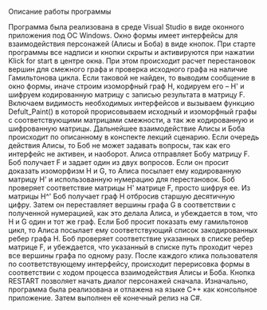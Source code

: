 Описание работы программы

Программа была реализована в среде Visual Studio в виде оконного приложения под ОС Windows. Окно формы имеет интерфейсы для взаимодействия персонажей (Алисы и Боба) в виде кнопок. При старте программы все надписи и кнопки скрыты и активируются при нажатии Klick for start в центре окна. При этом происходит расчет перестановок вершин для смежного графа и проверка исходного графа на наличие Гамильтонова цикла. Если таковой не найден, то выводим сообщение в окно формы, иначе строим изоморфный граф H, кодируем его – H' и шифруем кодированную матрицу с записью результата в матрицу F. Включаем видимость необходимых интерфейсов и вызываем функцию Defult_Paint() в которой прорисовываем исходный и изоморфный графы с соответствующими матрицами смежности, а так же кодированную и шифрованную матрицы. 
Дальнейшее взаимодействие Алисы и Боба происходит по описанному в конспекте лекций сценарию. Если очередь действия Алисы, то Боб не может задавать вопросы, так как его интерфейс не активен, и наоборот. 
Алиса отправляет Бобу матрицу F. Боб получает F и задает один из двух вопросов. Если он просит доказать изоморфизм H и G, то Алиса посылает ему кодированную матрицу H' и использованную нумерацию для перестановок. Боб проверяет соответствие матрицы H' матрице F, просто шифруя ее. Из матрицы H^' Боб получает граф H отбросив старшую десятичную цифру. Затем он переставляет вершины графа G в соответствии с полученной нумерацией, как это делала Алиса, и убеждается в том, что H и G один и тот же граф.
Если Боб просит показать ему гамильтонов цикл, то Алиса посылает ему соответствующий список закодированных ребер графа H. Боб проверяет соответствие указанных в списке ребер матрице F, и убеждается, что указанный в списке путь проходит через все вершины графа по одному разу.
После каждого клика пользователя по соответствующему интерфейсу, происходит перерисовка формы в соответствии с ходом процесса взаимодействия Алисы и Боба. Кнопка RESTART позволяет начать диалог персонажей сначала.
Изначально, программа была реализована и отлажена на языке C++ как консольное приложение. Затем выполнен её конечный релиз на C#.

